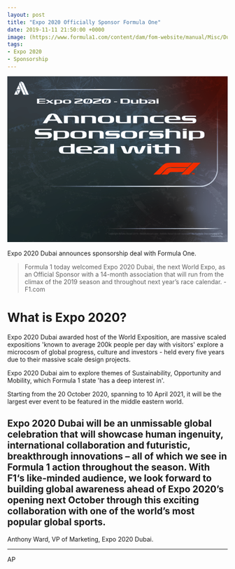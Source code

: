 ```yaml
---
layout: post
title: "Expo 2020 Officially Sponsor Formula One"
date: 2019-11-11 21:50:00 +0000
image: (https://www.formula1.com/content/dam/fom-website/manual/Misc/Dubai_Expo/Expo_2020_Dubai_Site-crop-compressor.jpg.transform/9col/image.jpg)
tags:
- Expo 2020
- Sponsorship
---
```


![Graphic Title](/images/Media/008ExpoDubaiHeader.png)

Expo 2020 Dubai announces sponsorship deal with Formula One.

>Formula 1 today welcomed Expo 2020 Dubai, the next World Expo, as an Official Sponsor with a 14-month association that will run from the climax of the 2019 season and throughout next year’s race calendar. - F1.com

# What is Expo 2020?
Expo 2020 Dubai awarded host of the World Exposition, are massive scaled expositions 'known to average 200k people per day with visitors' explore a microcosm of global progress, culture and investors - held every five years due to their massive scale design projects.

Expo 2020 Dubai aim to explore themes of Sustainability, Opportunity and Mobility, which Formula 1 state 'has a deep interest in'.

Starting from the 20 October 2020, spanning to 10 April 2021, it will be the largest ever event to be featured in the middle eastern world.

## Expo 2020 Dubai will be an unmissable global celebration that will showcase human ingenuity, international collaboration and futuristic, breakthrough innovations – all of which we see in Formula 1 action throughout the season. With F1‘s like-minded audience, we look forward to building global awareness ahead of Expo 2020’s opening next October through this exciting collaboration with one of the world’s most popular global sports.

Anthony Ward, VP of Marketing, Expo 2020 Dubai.

---

AP
